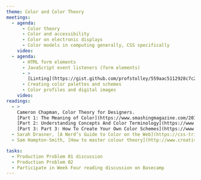```yaml
---
theme: Color and Color Theory
meetings:
  - agenda:
      - Color theory
      - Color and accessibility
      - Color on electronic displays
      - Color models in computing generally, CSS specifically
    video:
  - agenda:
      - HTML form elements
      - JavaScript event listeners (form elements)
      - >
        [Linting](https://gist.github.com/profstolley/559aac5112928c7c24c628c6305b70b8) JavaScript
      - Creating color palettes and schemes
      - Color profiles and digital images
    video:
readings:
  - >
    Cameron Chapman, Color Theory for Designers.
    [Part 1: The Meaning of Color](https://www.smashingmagazine.com/2010/01/color-theory-for-designers-part-1-the-meaning-of-color/),
    [Part 2: Understanding Concepts And Color Terminology](https://www.smashingmagazine.com/2010/02/color-theory-for-designers-part-2-understanding-concepts-and-terminology/),
    [Part 3: Part 3: How To Create Your Own Color Schemes](https://www.smashingmagazine.com/2010/02/color-theory-for-designer-part-3-creating-your-own-color-palettes/)
  - Sarah Drasner, [A Nerd’s Guide to Color on the Web](https://css-tricks.com/nerds-guide-color-web/)
  - Sam Hampton-Smith, [How to master colour theory](http://www.creativebloq.com/colour/colour-theory-11121290)

tasks:
  - Production Problem 01 discussion
  - Production Problem 02
  - Participate in Week Four reading discussion on Basecamp
---
```

